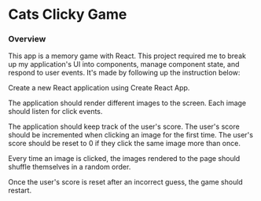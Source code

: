 # Cats Clicky Game

### Overview
This app is a memory game with React. This project required me to break up my application's UI into components, manage component state, and respond to user events. It's made by following up the instruction below:

Create a new React application using Create React App.

The application should render different images to the screen. Each image should listen for click events.

The application should keep track of the user's score. The user's score should be incremented when clicking an image for the first time. The user's score should be reset to 0 if they click the same image more than once.

Every time an image is clicked, the images rendered to the page should shuffle themselves in a random order.

Once the user's score is reset after an incorrect guess, the game should restart.



